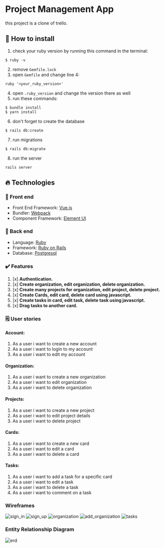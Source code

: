 # Project Management App

this project is a clone of trello.

## 🤔 How to install

1. check your ruby version by running this command in the terminal:

```
$ ruby -v
```

2. remove `Gemfile.lock`
3. open `Gemfile` and change line 4:

```
ruby '<your_ruby_version>'
```

4. open `.ruby_version` and change the version there as well
5. run these commands:

```
$ bundle install
$ yarn install
```

6. don't forget to create the database

```
$ rails db:create
```

7. run migrations

```
$ rails db:migrate
```

8. run the server

```
rails server
```

## 🔥 Technologies

### 🤩 Front end

- Front End Framework: [Vue.js](https://vuejs.org/)
- Bundler: [Webpack](https://webpack.js.org/)
- Component Framework: [Element UI](https://element.eleme.io/#/en-US)

### 💎 Back end

- Language: [Ruby](https://www.ruby-lang.org/en/)
- Framework: [Ruby on Rails](https://rubyonrails.org/)
- Database: [Postgresql](https://www.postgresql.org/)

### ✔️ Features

1. [x] **Authentication.**
2. [x] **Create organization, edit organization, delete organization.**
3. [x] **Create many projects for organization, edit project, delete project.**
4. [x] **Create Cards, edit card, delete card using javascript.**
5. [x] **Create tasks in card, edit task, delete task using javascript.**
6. [x] **Drag tasks to another card.**

### 🗒️ User stories

#### Account:

1. As a user i want to create a new account
2. As a user i want to login to my account
3. As a user i want to edit my account

#### Organization:

1. As a user i want to create a new organization
2. As a user i want to edit organization
3. As a user i want to delete organization

#### Projects:

1. As a user i want to create a new project
2. As a user i want to edit project details
3. As a user i want to delete project

#### Cards:

1. As a user i want to create a new card
2. As a user i want to edit a card
3. As a user i want to delete a card

#### Tasks:

1. As a user i want to add a task for a specific card
2. As a user i want to edit a task
3. As a user i want to delete a task
4. As a user i want to comment on a task

### Wireframes

![sign_in](https://i.imgur.com/qghG8pB.png)
![sign_up](https://i.imgur.com/Di0MzCI.png)
![organization](https://i.imgur.com/Rcvdstu.png)
![add_organization](https://i.imgur.com/FELUNWV.png)
![tasks](https://i.imgur.com/l2pVjRO.png)

### Entity Relationship Diagram

![erd](https://i.imgur.com/hzcBfOJ.jpg)
